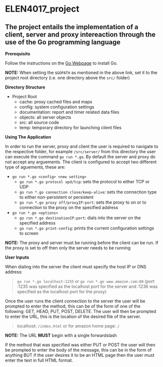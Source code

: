 # ELEN4017_project
## The project entails the implementation of a client, server and proxy intereaction through the use of the Go programming language

**Prerequisits**

Follow the instructions on the [Go Webpage](https://golang.org/doc/install) to install Go.

__NOTE:__ When setting the `$GOPATH` as mentioned in the above link, set it to the project root directory (i.e. one directory above the `src/` folder)

**Directory Structure**

- Project Root
	- cache: proxy cached files and maps
	- config: system configuration settings
	- documentation: report and timer related data files
	- objects: all server objects
	- src: all source code
	- temp: temporary directory for launching client files

**Using The Application** 

In order to run the server, proxy and client the user is required to navigate to the respective folder, for example `/src/server/` from this directory the user can execute the command `go run *.go`. By default the server and proxy do not accept any arguements. The client is configured to accept two different type of aguements, these are:

- `go run *.go <config> <new setting>`
	- `go run *.go protocol upd/tcp`: sets the protocol to either TCP or UDP
	- `go run *.go connection close/keep-alive`: sets the connection type to either non-persistent or persistent
	- `go run *.go proxy off/proxyIP:port`: sets the proxy to on or to connection to the proxy on the specified address
- `go run *.go <options>`
	- `go run *.go destinationIP:port`: dials into the server on the specified address
	- `go run *.go print-config`: prints the current configuration settings to screen

__NOTE:__ The proxy and server must be running before the client can be run. If the proxy is set to off then only the server needs to be running

**User Inputs**

When dialing into the server the client must specify the host IP or DNS address:
> `go run *.go localhost:1235` or `go run *.go www.amazon.com:80` (port :1235 was specified as the localhost port for the server and :1236 was specified as the localhost port for the proxy)

Once the user runs the client connection to the server the user will be prompted to enter the method, this can be of the form of one of the following: GET, HEAD, PUT, POST, DELETE. The user will then be prompted to enter the URL, this is the location of the desired file of the server. 
> localhost: `/index.html` or for amazon home page: `/`

__NOTE:__ The URL **MUST** begin with a single forwardslash

If the method that was specified was either PUT or POST the user will then be prompted to enter the body of the message, this can be in the form of anything BUT if the user desires it to be an HTML page then the user must enter the text in full HTML format. 